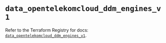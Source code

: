 # `data_opentelekomcloud_ddm_engines_v1`

Refer to the Terraform Registry for docs: [`data_opentelekomcloud_ddm_engines_v1`](https://registry.terraform.io/providers/opentelekomcloud/opentelekomcloud/1.36.48/docs/data-sources/ddm_engines_v1).
